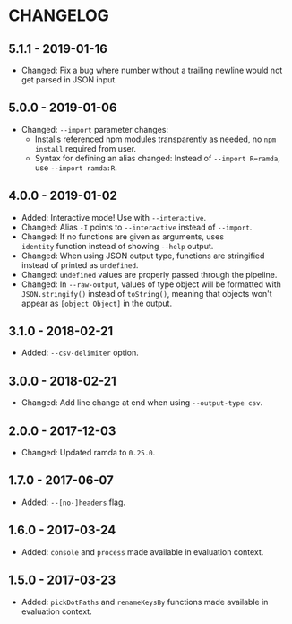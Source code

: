 # CHANGELOG

## 5.1.1 - 2019-01-16

- Changed: Fix a bug where number without a trailing newline would not get
           parsed in JSON input.

## 5.0.0 - 2019-01-06

- Changed: `--import` parameter changes:
    - Installs referenced npm modules transparently as needed, no `npm
      install` required from user.
    - Syntax for defining an alias changed:
      Instead of `--import R=ramda`, use `--import ramda:R`.

## 4.0.0 - 2019-01-02

- Added: Interactive mode! Use with `--interactive`.
- Changed: Alias `-I` points to `--interactive` instead of `--import`.
- Changed: If no functions are given as arguments, uses `identity` function
           instead of showing `--help` output.
- Changed: When using JSON output type, functions are stringified instead of
           printed as `undefined`.
- Changed: `undefined` values are properly passed through the pipeline.
- Changed: In `--raw-output`, values of type object will be formatted with
           `JSON.stringify()` instead of `toString()`, meaning that objects won't
           appear as `[object Object]` in the output.

## 3.1.0 - 2018-02-21

- Added: `--csv-delimiter` option.

## 3.0.0 - 2018-02-21

- Changed: Add line change at end when using `--output-type csv`.

## 2.0.0 - 2017-12-03

- Changed: Updated ramda to `0.25.0`.

## 1.7.0 - 2017-06-07

- Added: `--[no-]headers` flag.

## 1.6.0 - 2017-03-24

- Added: `console` and `process` made available in evaluation context.

## 1.5.0 - 2017-03-23

- Added: `pickDotPaths` and `renameKeysBy` functions made available in
         evaluation context.
